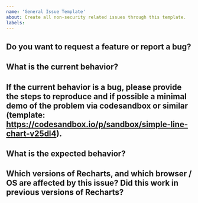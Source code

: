 ```yaml
---
name: 'General Issue Template'
about: Create all non-security related issues through this template.
labels:
---
```


## Do you want to request a feature or report a bug?

## What is the current behavior?

## If the current behavior is a bug, please provide the steps to reproduce and if possible a minimal demo of the problem via codesandbox or similar (template: https://codesandbox.io/p/sandbox/simple-line-chart-v25dl4).

## What is the expected behavior?

## Which versions of Recharts, and which browser / OS are affected by this issue? Did this work in previous versions of Recharts?
